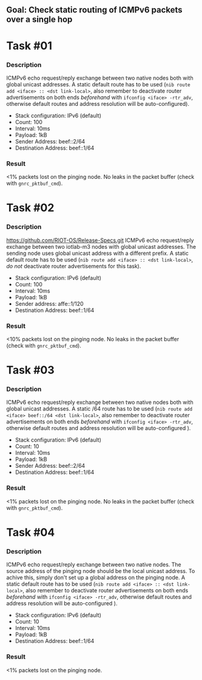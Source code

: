 ## Goal: Check static routing of ICMPv6 packets over a single hop

Task #01
========
### Description

ICMPv6 echo request/reply exchange between two native nodes both with global
unicast addresses. A static default route has to be used
(`nib route add <iface> :: <dst link-local>`, also remember to deactivate router
advertisements on both ends *beforehand* with `ifconfig <iface> -rtr_adv`,
otherwise default routes and address resolution will be auto-configured).
* Stack configuration: IPv6 (default)
* Count:                  100
* Interval:               10ms
* Payload:                1kB
* Sender Address:         beef::2/64
* Destination Address:    beef::1/64

### Result

<1% packets lost on the pinging node.
No leaks in the packet buffer (check with `gnrc_pktbuf_cmd`).


Task #02
========
### Description
https://github.com/RIOT-OS/Release-Specs.git
ICMPv6 echo request/reply exchange between two iotlab-m3 nodes with global
unicast addresses. The sending node uses global unicast address with a
different prefix. A static default route has to be used
(`nib route add <iface> :: <dst link-local>`, *do not* deactivate router
advertisements for this task).
* Stack configuration: IPv6 (default)
* Count:                  100
* Interval:               10ms
* Payload:                1kB
* Sender address:         affe::1/120
* Destination Address:    beef::1/64

### Result

<10% packets lost on the pinging node.
No leaks in the packet buffer (check with `gnrc_pktbuf_cmd`).

Task #03
========
### Description

ICMPv6 echo request/reply exchange between two native nodes both with global
unicast addresses. A static /64 route has to be used
(`nib route add <iface> beef::/64 <dst link-local>`, also remember to deactivate
router advertisements on both ends *beforehand* with `ifconfig <iface> -rtr_adv`,
otherwise default routes and address resolution will be auto-configured ).
* Stack configuration: IPv6 (default)
* Count:                  10
* Interval:               10ms
* Payload:                1kB
* Sender Address:         beef::2/64
* Destination Address:    beef::1/64

### Result

<1% packets lost on the pinging node.
No leaks in the packet buffer (check with `gnrc_pktbuf_cmd`).

Task #04
========
### Description

ICMPv6 echo request/reply exchange between two native nodes. The source address of the
pinging node should be the local unicast address. To achive this, simply don't
set up a global address on the pinging node. A static default route has to be used
(`nib route add <iface> :: <dst link-local>`, also remember to deactivate
router advertisements on both ends *beforehand* with `ifconfig <iface> -rtr_adv`,
otherwise default routes and address resolution will be auto-configured ).
* Stack configuration: IPv6 (default)
* Count:                  10
* Interval:               10ms
* Payload:                1kB
* Destination Address:    beef::1/64

### Result

<1% packets lost on the pinging node.
